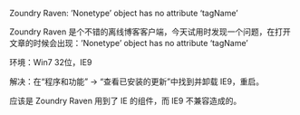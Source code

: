 Zoundry Raven: ’Nonetype’ object has no attribute ‘tagName’

Zoundry Raven 是个不错的离线博客客户端，今天试用时发现一个问题，在打开文章的时候会出现：’Nonetype’ object has no attribute ‘tagName’

环境：Win7 32位，IE9 

解决：在“程序和功能” -> “查看已安装的更新”中找到并卸载 IE9，重启。

应该是 Zoundry Raven 用到了 IE 的组件，而 IE9 不兼容造成的。

